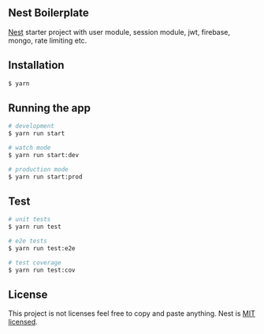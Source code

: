 ## Nest Boilerplate

[Nest](https://github.com/nestjs/nest) starter project with user module, session module, jwt, firebase, mongo, rate limiting etc.

## Installation

```bash
$ yarn
```

## Running the app

```bash
# development
$ yarn run start

# watch mode
$ yarn run start:dev

# production mode
$ yarn run start:prod
```

## Test

```bash
# unit tests
$ yarn run test

# e2e tests
$ yarn run test:e2e

# test coverage
$ yarn run test:cov
```

## License

This project is not licenses feel free to copy and paste anything. Nest is [MIT licensed](LICENSE).
